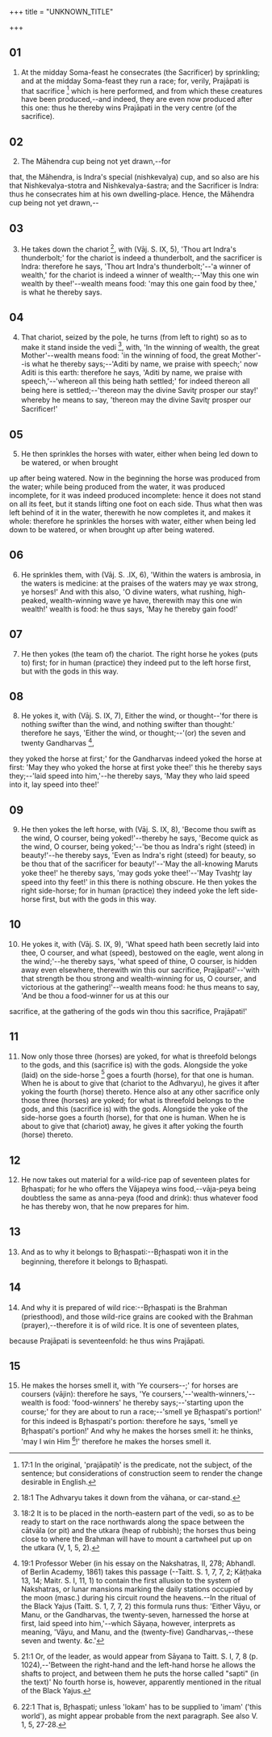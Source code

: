 +++
title = "UNKNOWN_TITLE"

+++


## 01
1. At the midday Soma-feast he consecrates (the Sacrificer) by sprinkling; and at the midday Soma-feast they run a race; for, verily, Prajāpati is that sacrifice [^fn_58] which is here performed, and from which these creatures have been produced,--and indeed, they are even now produced after this one: thus he thereby wins Prajāpati in the very centre (of the sacrifice).

[^fn_58]: 17:1 In the original, 'prajāpatiḥ' is the predicate, not the subject, of the sentence; but considerations of construction seem to render the change desirable in English.

## 02
2. The Māhendra cup being not yet drawn,--for

that, the Māhendra, is Indra's special (nishkevalya) cup, and so also are his that Nishkevalya-stotra and Nishkevalya-śastra; and the Sacrificer is Indra: thus he consecrates him at his own dwelling-place. Hence, the Māhendra cup being not yet drawn,--

## 03
3. He takes down the chariot [^fn_59], with (Vāj. S. IX, 5), 'Thou art Indra's thunderbolt;' for the chariot is indeed a thunderbolt, and the sacrificer is Indra: therefore he says, 'Thou art Indra's thunderbolt;'--'a winner of wealth,' for the chariot is indeed a winner of wealth;--'May this one win wealth by thee!'--wealth means food: 'may this one gain food by thee,' is what he thereby says.

[^fn_59]: 18:1 The Adhvaryu takes it down from the vāhana, or car-stand.

## 04
4. That chariot, seized by the pole, he turns (from left to right) so as to make it stand inside the vedi [^fn_60], with, 'In the winning of wealth, the great Mother'--wealth means food: 'in the winning of food, the great Mother'--is what he thereby says;--'Aditi by name, we praise with speech;' now Aditi is this earth: therefore he says, 'Aditi by name, we praise with speech,'--'whereon all this being hath settled;' for indeed thereon all being here is settled;--'thereon may the divine Savitr̥ prosper our stay!' whereby he means to say, 'thereon may the divine Savitr̥ prosper our Sacrificer!'

[^fn_60]: 18:2 It is to be placed in the north-eastern part of the vedi, so as to be ready to start on the race northwards along the space between the cātvāla (or pit) and the utkara (heap of rubbish); the horses thus being close to where the Brahman will have to mount a cartwheel put up on the utkara (V, 1, 5, 2).

## 05
5. He then sprinkles the horses with water, either when being led down to be watered, or when brought

up after being watered. Now in the beginning the horse was produced from the water; while being produced from the water, it was produced incomplete, for it was indeed produced incomplete: hence it does not stand on all its feet, but it stands lifting one foot on each side. Thus what then was left behind of it in the water, therewith he now completes it, and makes it whole: therefore he sprinkles the horses with water, either when being led down to be watered, or when brought up after being watered.

## 06
6. He sprinkles them, with (Vāj. S. .IX, 6), 'Within the waters is ambrosia, in the waters is medicine: at the praises of the waters may ye wax strong, ye horses!' And with this also, 'O divine waters, what rushing, high-peaked, wealth-winning wave ye have, therewith may this one win wealth!' wealth is food: he thus says, 'May he thereby gain food!'

## 07
7. He then yokes (the team of) the chariot. The right horse he yokes (puts to) first; for in human (practice) they indeed put to the left horse first, but with the gods in this way.

## 08
8. He yokes it, with (Vāj. S. IX, 7), Either the wind, or thought--'for there is nothing swifter than the wind, and nothing swifter than thought:' therefore he says, 'Either the wind, or thought;--'(or) the seven and twenty Gandharvas [^fn_61],

[^fn_61]: 19:1 Professor Weber (in his essay on the Nakshatras, II, 278; Abhandl. of Berlin Academy, 1861) takes this passage (--Taitt. S. 1, 7, 7, 2; Kāṭḥaka 13, 14; Maitr. S. I, 11, 1) to contain the first allusion to the system of Nakshatras, or lunar mansions marking the daily stations occupied by the moon (masc.) during his circuit round the heavens.--In the ritual of the Black Yajus (Taitt. S. 1, 7, 7, 2)  this formula runs thus: 'Either Vāyu, or Manu, or the Gandharvas, the twenty-seven, harnessed the horse at first, laid speed into him,'--which Sāyaṇa, however, interprets as meaning, 'Vāyu, and Manu, and the (twenty-five) Gandharvas,--these seven and twenty. &c.'

they yoked the horse at first;' for the Gandharvas indeed yoked the horse at first: 'May they who yoked the horse at first yoke thee!' this he thereby says they;--'laid speed into him,'--he thereby says, 'May they who laid speed into it, lay speed into thee!'

## 09
9. He then yokes the left horse, with (Vāj. S. IX, 8), 'Become thou swift as the wind, O courser, being yoked!'--thereby he says, 'Become quick as the wind, O courser, being yoked;'--'be thou as Indra's right (steed) in beauty!'--he thereby says, 'Even as Indra's right (steed) for beauty, so be thou that of the sacrificer for beauty!'--'May the all-knowing Maruts yoke thee!' he thereby says, 'may gods yoke thee!'--'May Tvashṭr̥ lay speed into thy feet!' in this there is nothing obscure. He then yokes the right side-horse; for in human (practice) they indeed yoke the left side-horse first, but with the gods in this way.

## 10
10. He yokes it, with (Vāj. S. IX, 9), 'What speed hath been secretly laid into thee, O courser, and what (speed), bestowed on the eagle, went along in the wind;'--he thereby says, 'what speed of thine, O courser, is hidden away even elsewhere, therewith win this our sacrifice, Prajāpati!'--'with that strength be thou strong and wealth-winning for us, O courser, and victorious at the gathering!'--wealth means food: he thus means to say, 'And be thou a food-winner for us at this our

sacrifice, at the gathering of the gods win thou this sacrifice, Prajāpati!'

## 11
11. Now only those three (horses) are yoked, for what is threefold belongs to the gods, and this (sacrifice is) with the gods. Alongside the yoke (laid) on the side-horse [^fn_62] goes a fourth (horse), for that one is human. When he is about to give that (chariot to the Adhvaryu), he gives it after yoking the fourth (horse) thereto. Hence also at any other sacrifice only those three (horses) are yoked; for what is threefold belongs to the gods, and this (sacrifice is) with the gods. Alongside the yoke of the side-horse goes a fourth (horse), for that one is human. When he is about to give that (chariot) away, he gives it after yoking the fourth (horse) thereto.

[^fn_62]: 21:1 Or, of the leader, as would appear from Sāyaṇa to Taitt. S. I, 7, 8 (p. 1024),--'Between the right-hand and the left-hand horse he allows the shafts to project, and between them he puts the horse called "sapti" (in the text)' No fourth horse is, however, apparently mentioned in the ritual of the Black Yajus.

## 12
12. He now takes out material for a wild-rice pap of seventeen plates for Br̥haspati; for he who offers the Vājapeya wins food,--vāja-peya being doubtless the same as anna-peya (food and drink): thus whatever food he has thereby won, that he now prepares for him.

## 13
13. And as to why it belongs to Br̥haspati:--Br̥haspati won it in the beginning, therefore it belongs to Br̥haspati.

## 14
14. And why it is prepared of wild rice:--Br̥haspati is the Brahman (priesthood), and those wild-rice grains are cooked with the Brahman (prayer),--therefore it is of wild rice. It is one of seventeen plates,

because Prajāpati is seventeenfold: he thus wins Prajāpati.

## 15
15. He makes the horses smell it, with 'Ye coursers--;' for horses are coursers (vājin): therefore he says, 'Ye coursers,'--'wealth-winners,'--wealth is food: 'food-winners' he thereby says;--'starting upon the course;' for they are about to run a race;--'smell ye Br̥haspati's portion!' for this indeed is Br̥haspati's portion: therefore he says, 'smell ye Br̥haspati's portion!' And why he makes the horses smell it: he thinks, 'may I win Him [^fn_63]!' therefore he makes the horses smell it.

[^fn_63]: 22:1 That is, Br̥haspati; unless 'lokam' has to be supplied to 'imam' ('this world'), as might appear probable from the next paragraph. See also V. 1, 5, 27-28.

